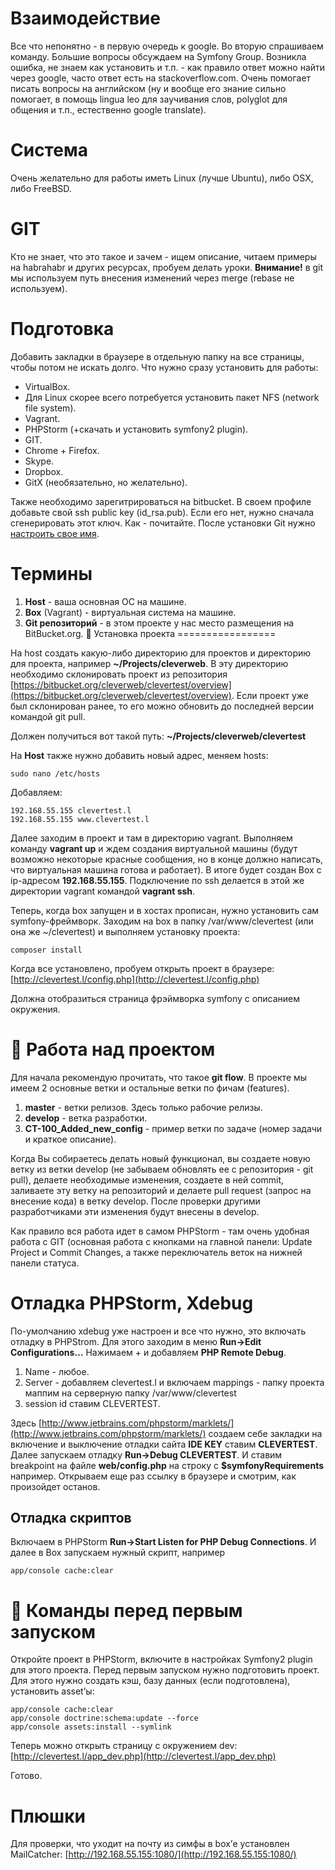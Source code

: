 Взаимодействие
==============
Все что непонятно - в первую очередь к google. Во вторую спрашиваем команду. Большие вопросы обсуждаем на Symfony Group. 
Возникла ошибка, не знаем как установить и т.п. - как правило ответ можно найти через google, часто ответ есть на stackoverflow.com.
Очень помогает писать вопросы на английском (ну и вообще его знание сильно помогает, в помощь lingua leo для заучивания слов, polyglot для общения и т.п., естественно google translate).

Система
=======
Очень желательно для работы иметь Linux (лучше Ubuntu), либо OSX, либо FreeBSD.

GIT
===
Кто не знает, что это такое и зачем - ищем описание, читаем примеры на habrahabr и других ресурсах, пробуем делать уроки.
**Внимание!** в git мы используем путь внесения изменений через merge (rebase не используем).

Подготовка
==========
Добавить закладки в браузере в отдельную папку на все страницы, чтобы потом не искать долго.
Что нужно сразу установить для работы:

* VirtualBox.
* Для Linux скорее всего потребуется установить пакет NFS (network file system).
* Vagrant.
* PHPStorm (+скачать и установить symfony2 plugin).
* GIT.
* Chrome + Firefox.
* Skype.
* Dropbox.
* GitX (необязательно, но желательно).

Также необходимо зарегитрироваться на bitbucket. В своем профиле добавьте свой ssh public key (id_rsa.pub). Если его нет, нужно сначала сгенерировать этот ключ. Как - почитайте. 
После установки Git нужно [настроить свое имя](http://git-scm.com/book/en/Getting-Started-First-Time-Git-Setup).

Термины
=======

1. **Host** - ваша основная ОС на машине.
2. **Box** (Vagrant) - виртуальная система на машине.
3. **Git репозиторий** - в этом проекте у нас место размещения на BitBucket.org.

Установка проекта
=================

На host создать какую-либо директорию для проектов и директорию для проекта, например **~/Projects/cleverweb**.
В эту директорию необходимо склонировать проект из репозитория
[https://bitbucket.org/cleverweb/clevertest/overview](https://bitbucket.org/cleverweb/clevertest/overview).
Если проект уже был склонирован ранее, то его можно обновить до последней версии командой git pull.

Должен получиться вот такой путь:
**~/Projects/cleverweb/clevertest**

На **Host** также нужно добавить новый адрес, меняем hosts:

    sudo nano /etc/hosts

Добавляем:

    192.168.55.155 clevertest.l
    192.168.55.155 www.clevertest.l

Далее заходим в проект и там в директорию vagrant.
Выполняем команду **vagrant up** и ждем создания виртуальной машины (будут возможно некоторые красные сообщения, но в конце должно написать, что виртуальная машина готова и работает).
В итоге будет создан Box с ip-адресом **192.168.55.155**.
Подключение по ssh делается в этой же директории vagrant командой **vagrant ssh**.

Теперь, когда box запущен и в хостах прописан, нужно установить сам symfony-фреймворк. Заходим на box в папку /var/www/clevertest (или она же ~/clevertest) и выполняем установку проекта:

    composer install

Когда все установлено, пробуем открыть проект в браузере:
[http://clevertest.l/config.php](http://clevertest.l/config.php)

Должна отобразиться страница фрэймворка symfony с описанием окружения.




Работа над проектом
===================

Для начала рекомендую прочитать, что такое **git flow**.
В проекте мы имеем 2 основные ветки и остальные ветки по фичам (features).

1. **master** - ветки релизов. Здесь только рабочие релизы.
2. **develop** - ветка разработки.
3. **CT-100_Added_new_config** - пример ветки по задаче (номер задачи и краткое описание).

Когда Вы собираетесь делать новый функционал, вы создаете новую ветку из ветки develop (не забываем обновлять ее с репозитория - git pull), делаете необходимые изменения, создаете в ней commit, заливаете эту ветку на репозиторий и делаете pull request (запрос на внесение кода) в ветку develop. После проверки другими разработчиками эти изменения будут внесены в develop.

Как правило вся работа идет в самом PHPStorm - там очень удобная работа с GIT (основная работа с кнопками на главной панели: Update Project и Commit Changes, а также переключатель веток на нижней панели статуса.


Отладка PHPStorm, Xdebug
========================

По-умолчанию xdebug уже настроен и все что нужно, это включать отладку в PHPStrom.
Для этого заходим в меню **Run->Edit Configurations…**
Нажимаем + и добавляем **PHP Remote Debug**.

1. Name - любое.
2. Server - добавляем clevertest.l и включаем mappings - папку проекта маппим на серверную папку /var/www/clevertest
3. session id ставим CLEVERTEST.

Здесь [http://www.jetbrains.com/phpstorm/marklets/](http://www.jetbrains.com/phpstorm/marklets/) создаем себе закладки на включение и выключение отладки сайта **IDE KEY** ставим **CLEVERTEST**.
Далее запускаем отладку **Run->Debug CLEVERTEST**.
И ставим breakpoint на файле **web/config.php** на строку с **$symfonyRequirements** например.
Открываем еще раз ссылку в браузере и смотрим, как произойдет останов.

Отладка скриптов
----------------

Включаем в PHPStorm **Run->Start Listen for PHP Debug Connections**.
И далее в Box запускаем нужный скрипт, например

    app/console cache:clear



Команды перед первым запуском
=============================

Откройте проект в PHPStorm, включите в настройках Symfony2 plugin для этого проекта.
Перед первым запуском нужно подготовить проект.
Для этого нужно создать кэш, базу данных (если подготовлена), установить asset’ы:

    app/console cache:clear
    app/console doctrine:schema:update --force
    app/console assets:install --symlink

Теперь можно открыть страницу с окружением dev:
[http://clevertest.l/app_dev.php](http://clevertest.l/app_dev.php)

Готово.


Плюшки
======

Для проверки, что уходит на почту из симфы в box’е установлен MailCatcher:
[http://192.168.55.155:1080/](http://192.168.55.155:1080/)

